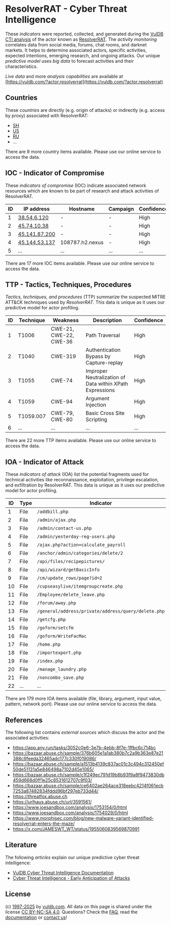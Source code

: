# ResolverRAT - Cyber Threat Intelligence

These _indicators_ were reported, collected, and generated during the [VulDB CTI analysis](https://vuldb.com/?kb.cti) of the actor known as [ResolverRAT](https://vuldb.com/?actor.resolverrat). The _activity monitoring_ correlates data from social media, forums, chat rooms, and darknet markets. It helps to determine associated actors, specific activities, expected intentions, emerging research, and ongoing attacks. Our unique _predictive model_ uses _big data_ to forecast activities and their characteristics.

_Live data_ and more _analysis capabilities_ are available at [https://vuldb.com/?actor.resolverrat](https://vuldb.com/?actor.resolverrat)

## Countries

These _countries_ are directly (e.g. origin of attacks) or indirectly (e.g. access by proxy) associated with ResolverRAT:

* [SH](https://vuldb.com/?country.sh)
* [US](https://vuldb.com/?country.us)
* [RU](https://vuldb.com/?country.ru)
* ...

There are 9 more country items available. Please use our online service to access the data.

## IOC - Indicator of Compromise

These _indicators of compromise_ (IOC) indicate associated network resources which are known to be part of research and attack activities of ResolverRAT.

ID | IP address | Hostname | Campaign | Confidence
-- | ---------- | -------- | -------- | ----------
1 | [38.54.6.120](https://vuldb.com/?ip.38.54.6.120) | - | - | High
2 | [45.74.10.38](https://vuldb.com/?ip.45.74.10.38) | - | - | High
3 | [45.141.87.200](https://vuldb.com/?ip.45.141.87.200) | - | - | High
4 | [45.144.53.137](https://vuldb.com/?ip.45.144.53.137) | 108787.h2.nexus | - | High
5 | ... | ... | ... | ...

There are 17 more IOC items available. Please use our online service to access the data.

## TTP - Tactics, Techniques, Procedures

_Tactics, techniques, and procedures_ (TTP) summarize the suspected MITRE ATT&CK techniques used by _ResolverRAT_. This data is unique as it uses our predictive model for actor profiling.

ID | Technique | Weakness | Description | Confidence
-- | --------- | -------- | ----------- | ----------
1 | T1006 | CWE-21, CWE-22, CWE-36 | Path Traversal | High
2 | T1040 | CWE-319 | Authentication Bypass by Capture-replay | High
3 | T1055 | CWE-74 | Improper Neutralization of Data within XPath Expressions | High
4 | T1059 | CWE-94 | Argument Injection | High
5 | T1059.007 | CWE-79, CWE-80 | Basic Cross Site Scripting | High
6 | ... | ... | ... | ...

There are 22 more TTP items available. Please use our online service to access the data.

## IOA - Indicator of Attack

These _indicators of attack_ (IOA) list the potential fragments used for technical activities like reconnaissance, exploitation, privilege escalation, and exfiltration by ResolverRAT. This data is unique as it uses our predictive model for actor profiling.

ID | Type | Indicator | Confidence
-- | ---- | --------- | ----------
1 | File | `/addbill.php` | Medium
2 | File | `/admin/ajax.php` | High
3 | File | `/admin/contact-us.php` | High
4 | File | `/admin/yesterday-reg-users.php` | High
5 | File | `/ajax.php?action=calculate_payroll` | High
6 | File | `/anchor/admin/categories/delete/2` | High
7 | File | `/api/files/recipepictures/` | High
8 | File | `/api/wizard/getBasicInfo` | High
9 | File | `/cm/update_rows/page?id=2` | High
10 | File | `/cupseasylive/itemgroupcreate.php` | High
11 | File | `/Employee/delete_leave.php` | High
12 | File | `/forum/away.php` | High
13 | File | `/general/address/private/address/query/delete.php` | High
14 | File | `/getcfg.php` | Medium
15 | File | `/goform/setcfm` | High
16 | File | `/goform/WriteFacMac` | High
17 | File | `/home.php` | Medium
18 | File | `/importexport.php` | High
19 | File | `/index.php` | Medium
20 | File | `/manage_laundry.php` | High
21 | File | `/noncombo_save.php` | High
22 | ... | ... | ...

There are 179 more IOA items available (file, library, argument, input value, pattern, network port). Please use our online service to access the data.

## References

The following list contains _external sources_ which discuss the actor and the associated activities:

* https://app.any.run/tasks/3052c0e6-3e7b-4ebb-8f7e-1ffbc6c714bc
* https://bazaar.abuse.ch/sample/376b605e1a1ab380b7c2a9b363e87e21388c9feeda32465adc177c330f019086/
* https://bazaar.abuse.ch/sample/a1513b4139c837ac01c3c494c312450ef50de51131a5e846498a7102d45e1065/
* https://bazaar.abuse.ch/sample/c1f249ec791d19b8b93f9a8f9473830db459d668d0ff1e25c8531612707c9f03/
* https://bazaar.abuse.ch/sample/ce6402ae264ace318eebc4214f061ecb7253a87482834fddd96bf297eb733d44/
* https://threatfox.abuse.ch
* https://urlhaus.abuse.ch/url/3591561/
* https://www.joesandbox.com/analysis/1753154/0/html
* https://www.joesandbox.com/analysis/1754029/0/html
* https://www.morphisec.com/blog/new-malware-variant-identified-resolverrat-enters-the-maze/
* https://x.com/JAMESWT_WT/status/1955060839569870991

## Literature

The following _articles_ explain our unique predictive cyber threat intelligence:

* [VulDB Cyber Threat Intelligence Documentation](https://vuldb.com/?kb.cti)
* [Cyber Threat Intelligence - Early Anticipation of Attacks](https://www.scip.ch/en/?labs.20201022)

## License

(c) [1997-2025](https://vuldb.com/?kb.changelog) by [vuldb.com](https://vuldb.com/?kb.about). All data on this page is shared under the license [CC BY-NC-SA 4.0](https://creativecommons.org/licenses/by-nc-sa/4.0/). Questions? Check the [FAQ](https://vuldb.com/?kb.faq), read the [documentation](https://vuldb.com/?kb) or [contact us](https://vuldb.com/?contact)!
